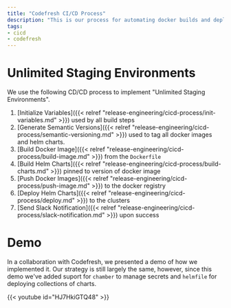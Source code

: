 ```yaml
---
title: "Codefresh CI/CD Process"
description: "This is our process for automating docker builds and deploying helm charts to kubernetes clusters."
tags:
- cicd
- codefresh
---
```


# Unlimited Staging Environments

We use the following CD/CD process to implement "Unlimited Staging Environments".

1. [Initialize Variables]({{< relref "release-engineering/cicd-process/init-variables.md" >}}) used by all build steps
2. [Generate Semantic Versions]({{< relref "release-engineering/cicd-process/semantic-versioning.md" >}}) used to tag all docker images and helm charts.
2. [Build Docker Image]({{< relref "release-engineering/cicd-process/build-image.md" >}}) from the `Dockerfile`
3. [Build Helm Charts]({{< relref "release-engineering/cicd-process/build-charts.md" >}}) pinned to version of docker image
4. [Push Docker Images]({{< relref "release-engineering/cicd-process/push-image.md" >}}) to the docker registry
5. [Deploy Helm Charts]({{< relref "release-engineering/cicd-process/deploy.md" >}}) to the clusters
6. [Send Slack Notification]({{< relref "release-engineering/cicd-process/slack-notification.md" >}}) upon success

# Demo

In a collaboration with Codefresh, we presented a demo of how we implemented it. Our strategy is still largely the same, however, since this demo we've added suport for `chamber` to manage secrets and `helmfile` for deploying collections of charts.

{{< youtube id="HJ7HkiGTQ48" >}}
